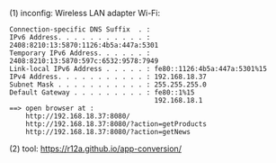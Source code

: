 (1) inconfig:
    Wireless LAN adapter Wi-Fi:

    Connection-specific DNS Suffix  . :
    IPv6 Address. . . . . . . . . . . : 2408:8210:13:5870:1126:4b5a:447a:5301
    Temporary IPv6 Address. . . . . . : 2408:8210:13:5870:597c:6532:9578:7949
    Link-local IPv6 Address . . . . . : fe80::1126:4b5a:447a:5301%15
    IPv4 Address. . . . . . . . . . . : 192.168.18.37
    Subnet Mask . . . . . . . . . . . : 255.255.255.0
    Default Gateway . . . . . . . . . : fe80::1%15
                                        192.168.18.1
    ==> open browser at : 
        http://192.168.18.37:8080/
        http://192.168.18.37:8080/?action=getProducts
        http://192.168.18.37:8080/?action=getNews

(2) tool:
    https://r12a.github.io/app-conversion/
    